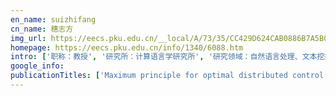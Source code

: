 ```yaml
---
en_name: suizhifang
cn_name: 穗志方
img_url: https://eecs.pku.edu.cn/__local/A/73/35/CC429D624CAB0886B7A5B039D4E_A7CDD986_2681.jpg?e=.jpg
homepage: https://eecs.pku.edu.cn/info/1340/6088.htm
intro: ['职称：教授', '研究所：计算语言学研究所', '研究领域：自然语言处理、文本挖掘与知识工程、计算语言学\r\n\r\n ', '办公电话：86-10-6275 3081转105', '电子邮件：szf@pku.edu.cn', '个人主页： ']
google_info: 
publicationTitles: ['Maximum principle for optimal distributed control of the viscous Dullin–Gottwald–Holm equation', 'Maximum principle for optimal boundary control of the Kuramoto–Sivashinsky equation', 'Numerical solution to the optimal feedback control of continuous casting process', 'Numerical solution to the optimal birth feedback control of a population dynamics: viscosity solution approach', 'Convergence of an upwind finite-difference scheme for Hamilton-Jacobi-Bellman equation in optimal control', 'A new algorithm for finding numerical solutions of optimal feedback control', 'Maximum principle for the optimal control of an ablation-transpiration cooling system', 'An optimal distributed control problem of the viscous generalized Camassa-Holm equation', 'Dynamic programming approach to the numerical solution of optimal control with paradigm by a mathematical model for drug therapies of HIV/AIDS', 'Optimal control of age-structured population dynamics for spread of universally fatal diseases II', 'Optimal control of vibrations of an elastic beam', 'Optimal control of vibrations of a dynamic Gao beam in contact with a reactive foundation', 'Optimal control of age-structured population dynamics for spread of universally fatal diseases', 'Optimal distributed control problem for the modified Swift-Hohenberg equation', 'Maximum principle for optimal control of vibrations of a dynamic Gao beam in contact with a rigid foundation', 'Maximum principle for optimal distributed control of viscous weakly dispersive Degasperis–Procesi equation', 'Optimal distributed control of a nonlinear viscous dispersive wave equation for unidirectional propagation of a long wave', "Pontryagin's maximum principle for optimal boundary control of a generalised Korteweg–de Vries equation", 'Maximum principle for optimal control of sterilization of prepackaged food', 'An interpolation algorithm for solving optimal control problems based on DPVS approach', 'Mathematical Analysis for Engineering, Volume Two', '工科数学分析: 下册', 'Dynamic programming viscosity solution approach and its applications to optimal control problems', 'Optimal boundary control of a continuum model for a highly re-entrant manufacturing system', 'Optimal control of longitudinal deformations of a thermoelastic rod with unilateral contact condition of the Signorini type', 'Ordinary Differential Equations and Analytic Geometry', '常微分方程与解析几何', 'Mathematical Analysis for Engineering, Volume One', '工科数学分析: 上册', 'Optimal control of two-drug therapy for a HIV model', 'Optimal boundary control of a coupled system consists of Kuramoto-Sivashinsky-Korteweg-de Vries and heat equations', 'Optimal control problem with unilateral constraints for longitudinal vibration of a viscoelastic valve', 'An optimal distributed control problem of the viscous Degasperis-Procesi equation', 'Necessary optimality conditions for optimal distributed and (Neumann) boundary control of Burgers equation in both fixed and free final horizon cases', 'Comparison between ANOVA estimator and SD estimator under balanced data', '平衡数据结构下 ANOVA 估计和 SD 估计的比较', 'Optimal control of sterilization of prepackaged food in the case of problem with free final time and phase constraints', 'A new algorithm for finding numerical solutions of optimal feedback control law', 'Solving optimal feedback control of Chinese population dynamics by viscosity solution approach', 'Maximum principle for the optimal control of an ablation-transpiration cooling system with free final time and phase constraints', '偏微分方程的粘性解方法及其在数值求解最优反馈控制中的应用', 'Viscosity Solution of Partial Differential Equations and Applications to Numerical Solutions of Optimal Feedback Controls [Ph.D. Thesis] (in Chinese)', 'Maximum Principle for the Optimal Control of an Ablation-Transpiration Cooling System with Free Final Time']
---
```

